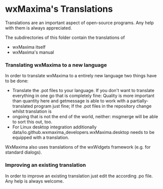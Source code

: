 # wxMaxima's Translations

Translations are an important aspect of open-source programs. Any help with them
is always appreciated.

The subdirectories of this folder contain the translations of

- wxMaxima itself
- wxMaxima's manual

### Translating wxMaxima to a new language

In order to translate wxMaxima to a entirely new language two things have to be done:

- Translate the .pot files to your language. If you don't want to translate
  everything in one go that is completely fine: Quality is more important than
  quantity here and getmessage is able to work with a partially-translated program
  just fine; If the .pot files in the repository change whilst translation is
- ongoing that is not the end of the world, neither: msgmerge will be able to
  sort this out, too.
- For Linux desktop integration additionally
  data/io.github.wxmaxima_developers.wxMaxima.desktop needs to be equipped with
  a translation.

WxMaxima also uses translations of the wxWidgets framework (e.g. for standard
dialogs).

### Improving an existing translation

In order to improve an existing translation just edit the according .po file.
Any help is always welcome.
